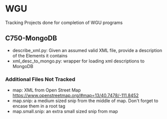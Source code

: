 # WGU
Tracking Projects done for completion of WGU programs

## C750-MongoDB
* describe_xml.py: Given an assumed valid XML file, provide a description of the Elements it contains
* xml_desc_to_mongo.py: wrapper for loading xml descriptions to MongoDB

### Additional Files Not Tracked
* map: XML from Open Street Map https://www.openstreetmap.org/#map=13/40.7478/-111.8452
* map.snip: a medium sized snip from the middle of map. Don't forget to encase them in a root tag
* map.small.snip: an extra small sized snip from map
